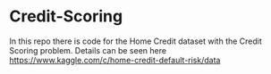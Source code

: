 # Credit-Scoring
In this repo there is code for the Home Credit dataset with the Credit Scoring problem. 
Details can be seen here https://www.kaggle.com/c/home-credit-default-risk/data 
